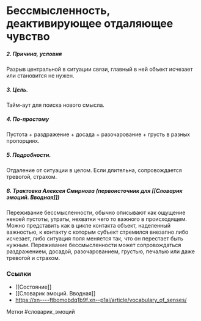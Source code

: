 


#  Бессмысленность, деактивирующее отдаляющее чувство

##### 2. Причина, условия
Разрыв центральной в ситуации связи, главный в ней объект исчезает или становится не нужен.

##### 3. Цель.
Тайм-аут для поиска нового смысла.

##### 4. По-простому
Пустота + раздражение + досада + разочарование + грусть в разных пропорциях.

##### 5. Подробности.
Отдаление от ситуации в целом. Если длительна, сопровождается тревогой, страхом.

##### 6. Трактовка Алексея Смирнова (первоисточник для [[Словарик эмоций. Вводная]])
Переживание бессмысленности, обычно описывают как ощущение некоей пустоты, утраты, нехватки чего то важного в происходящем. Можно представить как в цикле контакта объект, наделенный важностью, к контакту с которым субъект стремился внезапно либо исчезает, либо ситуация поля меняется так, что он перестает быть нужным. Переживание бессмысленности может сопровождаться раздражением, досадой, разочарованием, грустью, печалью или даже тревогой и страхом.


### Ссылки
- [[Состояние]]
- [[Словарик эмоций. Вводная]]
- https://xn----ftbomobdq1b9f.xn--p1ai/article/vocabulary_of_senses/


Метки #словарик_эмоций 

